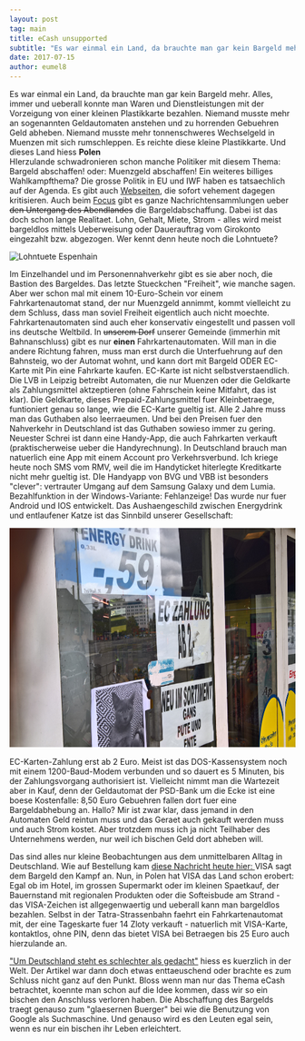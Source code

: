 ```yaml
---
layout: post
tag: main
title: eCash unsupported
subtitle: "Es war einmal ein Land, da brauchte man gar kein Bargeld mehr. Alles, immer und ueberall konnte man Waren und Dienstleistungen mit der Vorzeigung von einer kleinen Plastikkarte bezahlen. Niemand musste mehr an sogenannten Geldautomaten anstehen und zu&hellip;"
date: 2017-07-15
author: eumel8
---
```


Es war einmal ein Land, da brauchte man gar kein Bargeld mehr. Alles, immer und ueberall konnte man Waren und Dienstleistungen mit der Vorzeigung von einer kleinen Plastikkarte bezahlen. Niemand musste mehr an sogenannten Geldautomaten anstehen und zu horrenden Gebuehren Geld abheben. Niemand musste mehr tonnenschweres Wechselgeld in Muenzen mit sich rumschleppen. Es reichte diese kleine Plastikkarte. Und dieses Land hiess <strong>Polen</strong>
<br/>
HIerzulande schwadronieren schon manche Politiker mit diesem Thema: Bargeld abschaffen! oder: Muenzgeld abschaffen! Ein weiteres billiges Wahlkampfthema? Die grosse Politik in EU und IWF haben es tatsaechlich auf der Agenda. Es gibt auch <a href="http://stop-bargeldverbot.de/2017/04/bargeldabschaffung-iwf-raet-in-einem-arbeitspapier-zur-schrittweisen-unbemerkten-bargeld-beseitigung/">Webseiten</a>, die sofort vehement dagegen kritisieren. Auch beim <a href=" http://www.focus.de/schlagwoerter/themen/b/bargeldabschaffung/">Focus</a> gibt es ganze Nachrichtensammlungen ueber <del>den Untergang des Abendlandes</del> die Bargeldabschaffung. Dabei ist das doch schon lange Realitaet. Lohn, Gehalt, Miete, Strom - alles wird meist bargeldlos mittels Ueberweisung oder Dauerauftrag vom Girokonto eingezahlt bzw. abgezogen. Wer kennt denn heute noch die Lohntuete?

<img src="http://www.gratis-webserver.de/Tagebau-Espenhain/data/kundendaten/212586/Lohntuete.jpg" alt="Lohntuete Espenhain" title="" />

Im Einzelhandel und im Personennahverkehr gibt es sie aber noch, die Bastion des Bargeldes. Das letzte Stueckchen "Freiheit", wie manche sagen. Aber wer schon mal mit einem 10-Euro-Schein vor einem Fahrkartenautomat stand, der nur Muenzgeld annimmt, kommt vielleicht zu dem Schluss, dass man soviel Freiheit eigentlich auch nicht moechte. Fahrkartenautomaten sind auch eher konservativ eingestellt und passen voll ins deutsche Weltbild. In <del>unserem Dorf</del> unserer Gemeinde (immerhin mit Bahnanschluss) gibt es nur <strong>einen</strong> Fahrkartenautomaten. Will man in die andere Richtung fahren, muss man erst durch die Unterfuehrung auf den Bahnsteig, wo der Automat wohnt, und kann dort mit Bargeld ODER EC-Karte mit Pin eine Fahrkarte kaufen. EC-Karte ist nicht selbstverstaendlich. Die LVB in Leipzig betreibt Automaten, die nur Muenzen oder die Geldkarte als Zahlungsmittel aktzeptieren (ohne Fahrschein keine Mitfahrt, das ist klar). Die Geldkarte, dieses Prepaid-Zahlungsmittel fuer Kleinbetraege, funtioniert genau so lange, wie die EC-Karte gueltig ist. Alle 2 Jahre muss man das Guthaben also leerraeumen. Und bei den Preisen fuer den Nahverkehr in Deutschland ist das Guthaben sowieso immer zu gering.
Neuester Schrei ist dann eine Handy-App, die auch Fahrkarten verkauft (praktischerweise ueber die Handyrechnung). In Deutschland brauch man natuerlich eine App mit einem Account pro Verkehrsverbund. Ich kriege heute noch SMS vom RMV, weil die im Handyticket hiterlegte Kreditkarte nicht mehr gueltig ist. DIe Handyapp von BVG und VBB ist besonders "clever": vertrauter Umgang auf dem Samsung Galaxy und dem Lumia. Bezahlfunktion in der Windows-Variante: Fehlanzeige! Das wurde nur fuer Android und IOS entwickelt.
Das Aushaengeschild zwischen Energydrink und entlaufener Katze ist das Sinnbild unserer Gesellschaft:
 
<img src="/media/quick-uploads/p596/wp_20170713_12_37_57_rich.jpg" width="585" height="386"/>

EC-Karten-Zahlung erst ab 2 Euro. Meist ist das DOS-Kassensystem noch mit einem 1200-Baud-Modem verbunden und so dauert es 5 Minuten, bis der Zahlungsvorgang authorisiert ist. Vielleicht nimmt man die Wartezeit aber in Kauf, denn der Geldautomat der PSD-Bank um die Ecke ist eine boese Kostenfalle: 8,50 Euro Gebuehren fallen dort fuer eine Bargeldabhebung an. Hallo? Mir ist zwar klar, dass jemand in den Automaten Geld reintun muss und das Geraet auch gekauft werden muss und auch Strom kostet. Aber trotzdem muss ich ja nicht Teilhaber des Unternehmens werden, nur weil ich bischen Geld dort abheben will. 

Das sind alles nur kleine Beobachtungen aus dem unmittelbaren Alltag in Deutschland. Wie auf Bestellung kam <a href=" http://www.epochtimes.de/wirtschaft/unternehmen/bargeld-abschaffung-visa-schenkt-restaurants-10-000-dollar-wenn-sie-kein-bargeld-mehr-annehmen-a2166257.html">diese Nachricht heute hier: </a> VISA sagt dem Bargeld den Kampf an. Nun, in Polen hat VISA das Land schon erobert: Egal ob im Hotel, im grossen Supermarkt oder im kleinen Spaetkauf, der Bauernstand mit regionalen Produkten oder die Softeisbude am Strand - das VISA-Zeichen ist allgegenwaertig und ueberall kann man bargeldlos bezahlen. Selbst in der Tatra-Strassenbahn faehrt ein Fahrkartenautomat mit, der eine Tageskarte fuer 14 Zloty verkauft - natuerlich mit VISA-Karte, kontaktlos, ohne PIN, denn das bietet VISA bei Betraegen bis 25 Euro auch hierzulande an.

<a href="https://www.welt.de/finanzen/article166545513/Um-Deutschland-steht-es-schlechter-als-gedacht.html">"Um Deutschland steht es schlechter als gedacht"</a> hiess es kuerzlich in der Welt. Der Artikel war dann doch etwas enttaeuschend oder brachte es zum Schluss nicht ganz auf den Punkt. Bloss wenn man nur das Thema eCash betrachtet, koennte man schon auf die Idee kommen, dass wir so ein bischen den Anschluss verloren haben. Die Abschaffung des Bargelds traegt genauso zum "glaesernen Buerger" bei wie die Benutzung von Google als Suchmaschine. Und genauso wird es den Leuten egal sein, wenn es nur ein bischen ihr Leben erleichtert.
